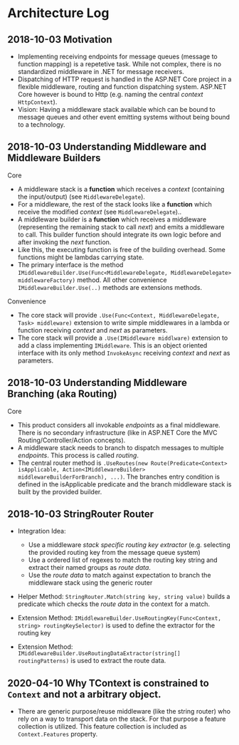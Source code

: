 # Architecture Log

## 2018-10-03 Motivation

- Implementing receiving endpoints for message queues (message to function mapping) is a repetetive task. While not complex, there is no standardized middleware in .NET for message receivers.
- Dispatching of HTTP request is handled in the ASP.NET Core project in a flexible middleware, routing and function dispatching system. ASP.NET Core however is bound to Http (e.g. naming the central *context* `HttpContext`).
- Vision: Having a middleware stack available which can be bound to message queues and other event emitting systems without being bound to a technology.

## 2018-10-03 Understanding Middleware and Middleware Builders

Core

- A middleware stack is a **function** which receives a *context* (containing the input/output) (see `MiddlewareDelegate`).
- For a middleware, the rest of the stack looks like a **function** which receive the modified *context* (see `MiddlewareDelegate`)..
- A middleware builder is a **function** which receives a middleware (representing the remaining stack to call *next*) and emits a middleware to call. This builder function should integrate its own logic before and after invoking the *next* function.
- Like this, the executing function is free of the building overhead. Some functions might be lambdas carrying state.
- The primary interface is the method `IMiddlewareBuilder.Use(Func<MiddlewareDelegate, MiddlewareDelegate> middlewareFactory)` method. All other convenience `IMiddlewareBuilder.Use(..)` methods are extensions methods.

Convenience

- The core stack will provide `.Use(Func<Context, MiddlewareDelegate, Task> middleware)` extension to write simple middlewares in a lambda or function receiving *context* and *next* as parameters.
- The core stack will provide a `.Use(IMiddleware middlware)` extension to add a class implementing `IMiddleware`. This is an object oriented interface with its only method `InvokeAsync` receiving *context* and *next* as parameters.

## 2018-10-03 Understanding Middleware Branching (aka Routing)

Core

- This product considers all invokable *endpoints* as a final middleware. There is no secondary infrastructure (like in ASP.NET Core the MVC Routing/Controller/Action concepts).
- A middleware stack needs to branch to dispatch messages to multiple *endpoints*. This process is called *routing*.
- The central router method is `.UseRoutes(new Route(Predicate<Context> isApplicable, Action<IMiddlewareBuilder> middlewareBuilderForBranch), ...)`. The branches entry condition is defined in the isApplicable predicate and the branch middleware stack is built by the provided builder.

## 2018-10-03 StringRouter Router

- Integration Idea:
  - Use a middleware *stack specific routing key extractor* (e.g. selecting the provided routing key from the message queue system)
  - Use a ordered list of regexes to match the routing key string and extract their named groups as *route data*.
  - Use the *route data* to match against expectation to branch the middleware stack using the generic router

- Helper Method: `StringRouter.Match(string key, string value)` builds a predicate which checks the *route data* in the context for a match.
- Extension Method: `IMiddlewareBuilder.UseRoutingKey(Func<Context, string> routingKeySelector)` is used to define the extractor for the routing key
- Extension Method: `IMiddlewareBuilder.UseRoutingDataExtractor(string[] routingPatterns)` is used to extract the route data. 

## 2020-04-10 Why TContext is constrained to `Context` and not a arbitrary object.

- There are generic purpose/reuse middleware (like the string router) who rely on a way to transport data on the stack. For that purpose a feature collection is utilized. This feature collection is included as `Context.Features` property.